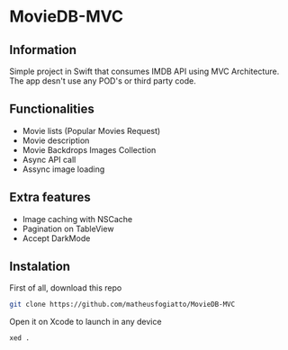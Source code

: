 # MovieDB-MVC

## Information

Simple project in Swift that consumes IMDB API using MVC Architecture.
The app desn't use any POD's or third party code.

## Functionalities

* Movie lists (Popular Movies Request)
* Movie description
* Movie Backdrops Images Collection
* Async API call
* Assync image loading

## Extra features

* Image caching with NSCache
* Pagination on TableView
* Accept DarkMode

## Instalation

First of all, download this repo

```bash
git clone https://github.com/matheusfogiatto/MovieDB-MVC
```

Open it on Xcode to launch in any device

```bash
xed .
```

